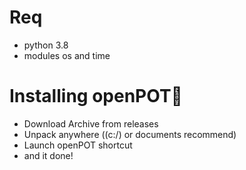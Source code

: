 # Req
- python 3.8
- modules os and time

# Installing openPOT🐰

- Download Archive from releases
- Unpack anywhere ((c:/) or documents recommend)
- Launch openPOT shortcut
- and it done!
